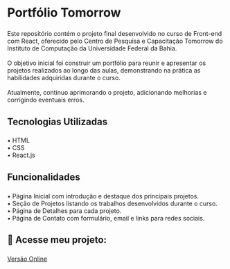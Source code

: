 <h1 align="left">Portfólio Tomorrow</h1>

###

<p align="left">Este repositório contém o projeto final desenvolvido no curso de Front-end com React, oferecido pelo Centro de Pesquisa e Capacitação Tomorrow do Instituto de Computação da Universidade Federal da Bahia.<br><br>O objetivo inicial foi construir um portfólio para reunir e apresentar os projetos realizados ao longo das aulas, demonstrando na prática as habilidades adquiridas durante o curso.<br><br>Atualmente, continuo aprimorando o projeto, adicionando melhorias e corrigindo eventuais erros.</p>

###

<p align="left"></p>

###

<h2 align="left">Tecnologias Utilizadas</h2>

###

<p align="left">• HTML<br>• CSS<br>• React.js</p>

###

<p align="left"></p>

###

<h2 align="left">Funcionalidades</h2>

###

<p align="left">• Página Inicial com introdução e destaque dos principais projetos.<br>• Seção de Projetos listando os trabalhos desenvolvidos durante o curso. <br>• Página de Detalhes para cada projeto. <br>• Página de Contato com formulário, email e links para redes sociais.</p>

###

<p align="left"></p>

###

<h2 align="left">🔗 Acesse meu projeto:</h2>

###

[Versão Online](https://portifolio-tomorow.vercel.app/)



###
